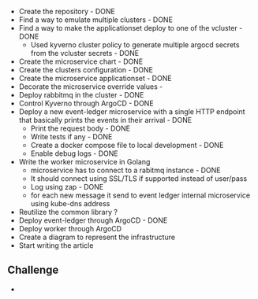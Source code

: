 - Create the repository - DONE
- Find a way to emulate multiple clusters - DONE
- Find a way to make the applicationset deploy to one of the vcluster - DONE
  - Used kyverno cluster policy to generate multiple argocd secrets from the vcluster secrets - DONE
- Create the microservice chart - DONE
- Create the clusters configuration - DONE
- Create the microservice applicationset - DONE
- Decorate the microservice override values - 
- Deploy rabbitmq in the cluster - DONE
- Control Kyverno through ArgoCD - DONE
- Deploy a new event-ledger microservice with a single HTTP endpoint that basically prints the events in their arrival - DONE
  - Print the request body - DONE
  - Write tests if any - DONE
  - Create a docker compose file to local development - DONE
  - Enable debug logs - DONE
- Write the worker microservice in Golang
  - microservice has to connect to a rabitmq instance - DONE
  - It should connect using SSL/TLS if supported instead of user/pass
  - Log using zap - DONE
  - for each new message it send to event ledger internal microservice using kube-dns address
- Reutilize the common library ?
- Deploy event-ledger through ArgoCD - DONE
- Deploy worker through ArgoCD
- Create a diagram to represent the infrastructure
- Start writing the article

## Challenge
- 

